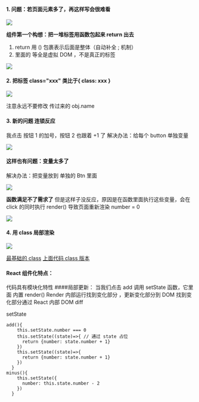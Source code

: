 #### 1. 问题：若页面元素多了，再这样写会很难看

![](https://upload-images.jianshu.io/upload_images/7094266-4a1b32af6f086194.png?imageMogr2/auto-orient/strip%7CimageView2/2/w/1240)

**组件第一个构想：把一堆标签用函数包起来 return 出去**

1. return 用 () 包裹表示后面是整体（自动补全 ; 机制）
2. 里面的 <App/> 等全是虚拟 DOM ，不是真正的标签

![](https://upload-images.jianshu.io/upload_images/7094266-2cd44543b457fcaa.png?imageMogr2/auto-orient/strip%7CimageView2/2/w/1240)

#### 2. 把标签 class="xxx" 类比于{ class: xxx }

![](https://upload-images.jianshu.io/upload_images/7094266-bf0f97bd286824c7.png?imageMogr2/auto-orient/strip%7CimageView2/2/w/1240)

注意永远不要修改 传过来的 obj.name

#### 3. 新的问题 连锁反应

我点击 按钮 1 的加号，按钮 2 也跟着 +1 了
解决办法：给每个 button 单独变量

![](https://upload-images.jianshu.io/upload_images/7094266-cacc399966f78e79.png?imageMogr2/auto-orient/strip%7CimageView2/2/w/1240)

#### 这样也有问题：变量太多了

解决办法：把变量放到 单独的 Btn 里面

![](https://upload-images.jianshu.io/upload_images/7094266-58d61f44ad2f8894.png?imageMogr2/auto-orient/strip%7CimageView2/2/w/1240)

**函数满足不了需求了**
但是这样子没反应，原因是在函数里面执行这些变量，会在 click 的同时执行 render() 导致页面重新渲染 number = 0

![](https://upload-images.jianshu.io/upload_images/7094266-b85e1fbecb205423.png?imageMogr2/auto-orient/strip%7CimageView2/2/w/1240)

#### 4. 用 class 局部渲染

![](https://upload-images.jianshu.io/upload_images/7094266-548f1570cc585e89.png?imageMogr2/auto-orient/strip%7CimageView2/2/w/1240)

[最基础的 class](https://jsbin.com/zuleyep/3/edit)
[上面代码 class 版本](https://jsbin.com/zuleyep/edit?js,output)

#### React 组件化特点：

代码具有模块化特性 ####局部更新：
当我们点击 add
调用 setState 函数，它里面 内置 render()
Render 内部运行找到变化部分 ，更新变化部分到 DOM
找到变化部分通过 React 内部 DOM diff

setState

```
add(){
    this.setState.number === 0
    this.setState((state)=>{ // 通过 state 占位
      return {number: state.number + 1}
    })
    this.setState((state)=>{
      return {number: state.number + 1}
    })
  }
minus(){
    this.setState({
      number: this.state.number - 2
    })
  }
```
